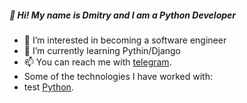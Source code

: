 ##### 👋 Hi! My name is Dmitry and I am a Python Developer 
- 👀 I’m interested in becoming a software engineer
- 🌱 I’m currently learning Pythin/Django
- 📫 You can reach me with [telegram](https://t.me/Khomy_doo_lin).
- Some of the technologies I have worked with:
- test [Python](https://www.python.org/).
